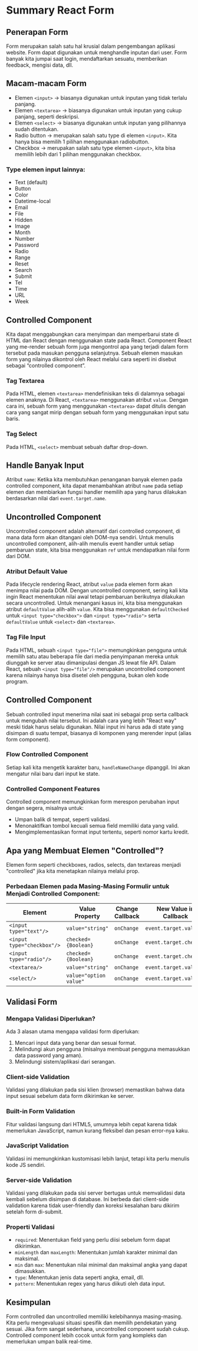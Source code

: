 # Summary React Form

## Penerapan Form

Form merupakan salah satu hal krusial dalam pengembangan aplikasi website. Form dapat digunakan untuk menghandle inputan dari user. Form banyak kita jumpai saat login, mendaftarkan sesuatu, memberikan feedback, mengisi data, dll.

## Macam-macam Form

- Elemen `<input>` → biasanya digunakan untuk inputan yang tidak terlalu panjang.
- Elemen `<textarea>` → biasanya digunakan untuk inputan yang cukup panjang, seperti deskripsi.
- Elemen `<select>` → biasanya digunakan untuk inputan yang pilihannya sudah ditentukan.
- Radio button → merupakan salah satu type di elemen `<input>`. Kita hanya bisa memilih 1 pilihan menggunakan radiobutton.
- Checkbox → merupakan salah satu type elemen `<input>`, kita bisa memilih lebih dari 1 pilihan menggunakan checkbox.

### Type elemen input lainnya:

- Text (default)
- Button
- Color
- Datetime-local
- Email
- File
- Hidden
- Image
- Month
- Number
- Password
- Radio
- Range
- Reset
- Search
- Submit
- Tel
- Time
- URL
- Week

## Controlled Component

Kita dapat menggabungkan cara menyimpan dan memperbarui state di HTML dan React dengan menggunakan state pada React. Component React yang me-render sebuah form juga mengontrol apa yang terjadi dalam form tersebut pada masukan pengguna selanjutnya. Sebuah elemen masukan form yang nilainya dikontrol oleh React melalui cara seperti ini disebut sebagai “controlled component”.

### Tag Textarea

Pada HTML, elemen `<textarea>` mendefinisikan teks di dalamnya sebagai elemen anaknya. Di React, `<textarea>` menggunakan atribut `value`. Dengan cara ini, sebuah form yang menggunakan `<textarea>` dapat ditulis dengan cara yang sangat mirip dengan sebuah form yang menggunakan input satu baris.

### Tag Select

Pada HTML, `<select>` membuat sebuah daftar drop-down.

## Handle Banyak Input

Atribut `name`: Ketika kita membutuhkan penanganan banyak elemen pada controlled component, kita dapat menambahkan atribut `name` pada setiap elemen dan membiarkan fungsi handler memilih apa yang harus dilakukan berdasarkan nilai dari `event.target.name`.

## Uncontrolled Component

Uncontrolled component adalah alternatif dari controlled component, di mana data form akan ditangani oleh DOM-nya sendiri. Untuk menulis uncontrolled component, alih-alih menulis event handler untuk setiap pembaruan state, kita bisa menggunakan `ref` untuk mendapatkan nilai form dari DOM.

### Atribut Default Value

Pada lifecycle rendering React, atribut `value` pada elemen form akan menimpa nilai pada DOM. Dengan uncontrolled component, sering kali kita ingin React menentukan nilai awal tetapi pembaruan berikutnya dilakukan secara uncontrolled. Untuk menangani kasus ini, kita bisa menggunakan atribut `defaultValue` alih-alih `value`. Kita bisa menggunakan `defaultChecked` untuk `<input type="checkbox">` dan `<input type="radio">` serta `defaultValue` untuk `<select>` dan `<textarea>`.

### Tag File Input

Pada HTML, sebuah `<input type="file">` memungkinkan pengguna untuk memilih satu atau beberapa file dari media penyimpanan mereka untuk diunggah ke server atau dimanipulasi dengan JS lewat file API. Dalam React, sebuah `<input type="file"/>` merupakan uncontrolled component karena nilainya hanya bisa disetel oleh pengguna, bukan oleh kode program.

## Controlled Component

Sebuah controlled input menerima nilai saat ini sebagai prop serta callback untuk mengubah nilai tersebut. Ini adalah cara yang lebih "React way" meski tidak harus selalu digunakan. Nilai input ini harus ada di state yang disimpan di suatu tempat, biasanya di komponen yang merender input (alias form component).

### Flow Controlled Component

Setiap kali kita mengetik karakter baru, `handleNameChange` dipanggil. Ini akan mengatur nilai baru dari input ke state.

### Controlled Component Features

Controlled component memungkinkan form merespon perubahan input dengan segera, misalnya untuk:
- Umpan balik di tempat, seperti validasi.
- Menonaktifkan tombol kecuali semua field memiliki data yang valid.
- Mengimplementasikan format input tertentu, seperti nomor kartu kredit.

## Apa yang Membuat Elemen "Controlled"?

Elemen form seperti checkboxes, radios, selects, dan textareas menjadi "controlled" jika kita menetapkan nilainya melalui prop.

### Perbedaan Elemen pada Masing-Masing Formulir untuk Menjadi Controlled Component:

| Element                   | Value Property         | Change Callback  | New Value in Callback        |
|----------------------------|------------------------|------------------|------------------------------|
| `<input type="text"/>`      | `value="string"`       | `onChange`       | `event.target.value`          |
| `<input type="checkbox"/>`  | `checked={Boolean}`    | `onChange`       | `event.target.checked`        |
| `<input type="radio"/>`     | `checked={Boolean}`    | `onChange`       | `event.target.checked`        |
| `<textarea/>`               | `value="string"`       | `onChange`       | `event.target.value`          |
| `<select/>`                 | `value="option value"` | `onChange`       | `event.target.value`          |

## Validasi Form

### Mengapa Validasi Diperlukan?

Ada 3 alasan utama mengapa validasi form diperlukan:
1. Mencari input data yang benar dan sesuai format.
2. Melindungi akun pengguna (misalnya membuat pengguna memasukkan data password yang aman).
3. Melindungi sistem/aplikasi dari serangan.

### Client-side Validation

Validasi yang dilakukan pada sisi klien (browser) memastikan bahwa data input sesuai sebelum data form dikirimkan ke server.

### Built-in Form Validation

Fitur validasi langsung dari HTML5, umumnya lebih cepat karena tidak memerlukan JavaScript, namun kurang fleksibel dan pesan error-nya kaku.

### JavaScript Validation

Validasi ini memungkinkan kustomisasi lebih lanjut, tetapi kita perlu menulis kode JS sendiri.

### Server-side Validation

Validasi yang dilakukan pada sisi server bertugas untuk memvalidasi data kembali sebelum disimpan di database. Ini berbeda dari client-side validation karena tidak user-friendly dan koreksi kesalahan baru dikirim setelah form di-submit.

### Properti Validasi

- `required`: Menentukan field yang perlu diisi sebelum form dapat dikirimkan.
- `minLength` dan `maxLength`: Menentukan jumlah karakter minimal dan maksimal.
- `min` dan `max`: Menentukan nilai minimal dan maksimal angka yang dapat dimasukkan.
- `type`: Menentukan jenis data seperti angka, email, dll.
- `pattern`: Menentukan regex yang harus diikuti oleh data input.

## Kesimpulan

Form controlled dan uncontrolled memiliki kelebihannya masing-masing. Kita perlu mengevaluasi situasi spesifik dan memilih pendekatan yang sesuai. Jika form sangat sederhana, uncontrolled component sudah cukup. Controlled component lebih cocok untuk form yang kompleks dan memerlukan umpan balik real-time.